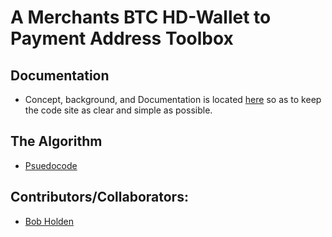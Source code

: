 # A Merchants BTC HD-Wallet to Payment Address Toolbox
## Documentation
* Concept, background, and Documentation is located [here](https://github.com/EAWF/Bitcoin-Merchants-Toolbox/wiki) so as to keep the code site as clear and simple as possible.
## The Algorithm
   - [Psuedocode]()
## Contributors/Collaborators:
* [Bob Holden](https://github.com/EAWF)
